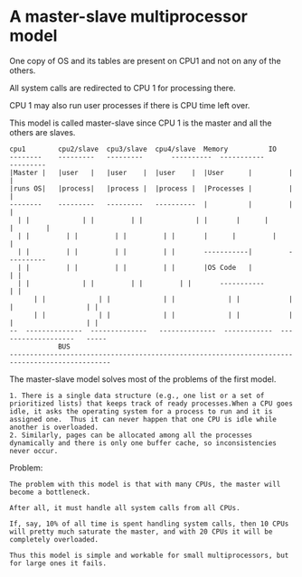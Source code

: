 A master-slave multiprocessor model					
===================================

One copy of OS and its tables are present on CPU1 and not on any of the others.

All system calls are redirected to CPU 1 for processing there. 

CPU 1 may also run user processes if there is CPU time left over.

This model is called master-slave since CPU 1 is the master and all the others are slaves.

	cpu1		cpu2/slave	cpu3/slave	cpu4/slave	Memory			IO
	--------	---------	---------    	----------	-----------	      ---------
	|Master |	|user   |	|user    |	|user    |	|User	   |	     |	      |
	|runs OS|	|process|	|process |	|process |	|Processes | 	     |        |
	--------	---------	---------	----------	|          | 	     |        |
	  | |	          | |		  | |             | | 		|	   |	     |        |
	  | |		  | |		  | |		  | |		|	   |	     |        |
	  | |		  | |		  | |		  | |		-----------|         ----------
	  | |		  | |		  | |		  | |		|OS Code   |          | |
	  | |	          | |		  | |		  | |		-----------           | |
          | |             | |             | |             | |            | |                  | |
          | |             | |             | |             | |            | |                  | |
	--  --------------  --------------   --------------  ------------  -------------------   -----
	 			BUS
	-----------------------------------------------------------------------------------------------



The master-slave model solves most of the problems of the first model. 

	1. There is a single data structure (e.g., one list or a set of prioritized lists) that keeps track of ready processes.When a CPU goes idle, it asks the operating system for a process to run and it is assigned one.  Thus it can never happen that one CPU is idle while another is overloaded.
	2. Similarly, pages can be allocated among all the processes dynamically and there is only one buffer cache, so inconsistencies never occur.

Problem:

	The problem with this model is that with many CPUs, the master will become a bottleneck. 

	After all, it must handle all system calls from all CPUs. 

	If, say, 10% of all time is spent handling system calls, then 10 CPUs will pretty much saturate the master, and with 20 CPUs it will be completely overloaded.

	Thus this model is simple and workable for small multiprocessors, but for large ones it fails.

